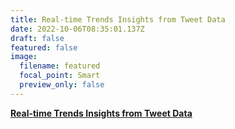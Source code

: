 ```yaml
---
title: Real-time Trends Insights from Tweet Data
date: 2022-10-06T08:35:01.137Z
draft: false
featured: false
image:
  filename: featured
  focal_point: Smart
  preview_only: false
---
```

[**Real-time Trends Insights from Tweet Data**](<https://app.datacamp.com/workspace/w/cbebe6f4-7ba7-49c2-ac2d-cd7718cedfad>)